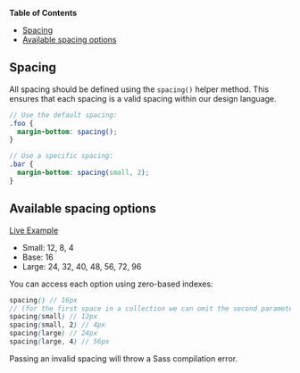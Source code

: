 <!-- START doctoc generated TOC please keep comment here to allow auto update -->
<!-- DON'T EDIT THIS SECTION, INSTEAD RE-RUN doctoc TO UPDATE -->
**Table of Contents**

- [Spacing](#spacing)
- [Available spacing options](#available-spacing-options)

<!-- END doctoc generated TOC please keep comment here to allow auto update -->

## Spacing

All spacing should be defined using the `spacing()` helper method. This ensures that each spacing
is a valid spacing within our design language.

```scss
// Use the default spacing:
.foo {
  margin-bottom: spacing();
}

// Use a specific spacing:
.bar {
  margin-bottom: spacing(small, 2);
}
```

## Available spacing options

[Live Example][demo]

- Small: 12, 8, 4
- Base: 16
- Large: 24, 32, 40, 48, 56, 72, 96

You can access each option using zero-based indexes:

```scss
spacing() // 16px
// (for the first space in a collection we can omit the second parameter)
spacing(small) // 12px
spacing(small, 2) // 4px
spacing(large) // 24px
spacing(large, 4) // 56px
```

Passing an invalid spacing will throw a Sass compilation error.


<!-- Links -->
[demo]: http://uilibrary-demo.terminus.ninja/release/components/spacing-styles
